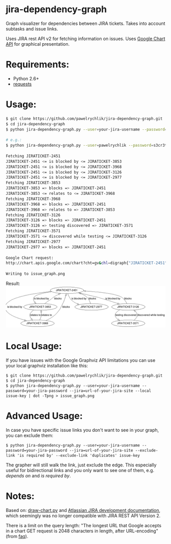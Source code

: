 jira-dependency-graph
=====================

Graph visualizer for dependencies between JIRA tickets. Takes into account subtasks and issue links.

Uses JIRA rest API v2 for fetching information on issues.
Uses [Google Chart API](https://developers.google.com/chart/) for graphical presentation.

Requirements:
=============
* Python 2.6+
* [requests](http://docs.python-requests.org/en/master/)

Usage:
======
```bash
$ git clone https://github.com/pawelrychlik/jira-dependency-graph.git
$ cd jira-dependency-graph
$ python jira-dependency-graph.py --user=your-jira-username --password=your-jira-password --jira=url-of-your-jira-site issue-key

# e.g.:
$ python jira-dependency-graph.py --user=pawelrychlik --password=s3cr3t --jira=https://your-company.jira.com JIRATICKET-718
    
Fetching JIRATICKET-2451
JIRATICKET-2451 <= is blocked by <= JIRATICKET-3853
JIRATICKET-2451 <= is blocked by <= JIRATICKET-3968
JIRATICKET-2451 <= is blocked by <= JIRATICKET-3126
JIRATICKET-2451 <= is blocked by <= JIRATICKET-2977
Fetching JIRATICKET-3853
JIRATICKET-3853 => blocks => JIRATICKET-2451
JIRATICKET-3853 <= relates to <= JIRATICKET-3968
Fetching JIRATICKET-3968
JIRATICKET-3968 => blocks => JIRATICKET-2451
JIRATICKET-3968 => relates to => JIRATICKET-3853
Fetching JIRATICKET-3126
JIRATICKET-3126 => blocks => JIRATICKET-2451
JIRATICKET-3126 => testing discovered => JIRATICKET-3571
Fetching JIRATICKET-3571
JIRATICKET-3571 <= discovered while testing <= JIRATICKET-3126
Fetching JIRATICKET-2977
JIRATICKET-2977 => blocks => JIRATICKET-2451

Google Chart request:
http://chart.apis.google.com/chart?cht=gv&chl=digraph{"JIRATICKET-2451"->"JIRATICKET-3853"[arrowhead=empty][label="is+blocked+by"];"JIRATICKET-2451"->"JIRATICKET-3968"[arrowhead=empty][label="is+blocked+by"];"JIRATICKET-2451"->"JIRATICKET-3126"[arrowhead=empty][label="is+blocked+by"];"JIRATICKET-2451"->"JIRATICKET-2977"[arrowhead=empty][label="is+blocked+by"];"JIRATICKET-3853"->"JIRATICKET-2451"[arrowhead=empty][label="blocks"];"JIRATICKET-3853"->"JIRATICKET-3968"[arrowhead=empty][label="relates+to"];"JIRATICKET-3968"->"JIRATICKET-2451"[arrowhead=empty][label="blocks"];"JIRATICKET-3968"->"JIRATICKET-3853"[arrowhead=empty][label="relates+to"];"JIRATICKET-3126"->"JIRATICKET-2451"[arrowhead=empty][label="blocks"];"JIRATICKET-3126"->"JIRATICKET-3571"[arrowhead=empty][label="testing+discovered"];"JIRATICKET-3571"->"JIRATICKET-3126"[arrowhead=empty][label="discovered+while+testing"]    ;"JIRATICKET-2977"->"JIRATICKET-2451"[arrowhead=empty][label="blocks"]}

Writing to issue_graph.png

```
Result:
![Example result](examples/issue_graph.png)

Local Usage:
============
If you have issues with the Google Graphviz API limitations you can use your local graphviz installation like this:

    $ git clone https://github.com/pawelrychlik/jira-dependency-graph.git
    $ cd jira-dependency-graph
    $ python jira-dependency-graph.py --user=your-jira-username --password=your-jira-password --jira=url-of-your-jira-site --local issue-key | dot -Tpng > issue_graph.png

Advanced Usage:
===============
In case you have specific issue links you don't want to see in your graph, you can exclude them:

    $ python jira-dependency-graph.py --user=your-jira-username --password=your-jira-password --jira=url-of-your-jira-site --exclude-link 'is required by' --exclude-link 'duplicates' issue-key

The grapher will still walk the link, just exclude the edge. This especially useful for bidirectional links and you only
want to see one of them, e.g. *depends on* and *is required by*.

Notes:
======
Based on: [draw-chart.py](https://developer.atlassian.com/download/attachments/4227078/draw-chart.py) and [Atlassian JIRA development documentation](https://developer.atlassian.com/display/JIRADEV/JIRA+REST+API+Version+2+Tutorial#JIRARESTAPIVersion2Tutorial-Example#1:GraphingImageLinks), which seemingly was no longer compatible with JIRA REST API Version 2.

There is a limit on the query length: "The longest URL that Google accepts in a chart GET request is 2048 characters in length, after URL-encoding" (from [faq](https://developers.google.com/chart/image/faq)).
